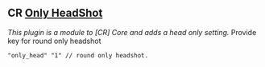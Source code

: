 ## CR [Only HeadShot](https://github.com/theelsaud/CR-Only-HeadShot/blob/01a9bca965dc3d023ba124bf14f253b5c09498e9/scripting/CR_OnlyHead.sp)
*This plugin is a module to [CR] Core and adds a head only setting.*
Provide key for round only headshot

```
"only_head"	"1" // round only headshot.
```
